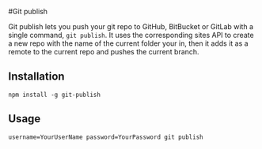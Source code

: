 #Git publish

Git publish lets you push your git repo to GitHub, BitBucket or GitLab with a single command, `git publish`.
It uses the corresponding sites API to create a new repo with the name of the current folder your in,
then it adds it as a remote to the current repo and pushes the current branch.

## Installation

`npm install -g git-publish`

## Usage

`username=YourUserName password=YourPassword git publish`
